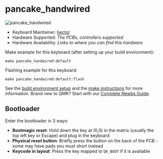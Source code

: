 # pancake_handwired

![pancake_handwired]([https://imgur.com/a/LU6qleQ](https://i.imgur.com/fiBxLqj.jpg))


* Keyboard Maintainer: [hector](https://github.com/1hect0r1)
* Hardware Supported: *The PCBs, controllers supported*
* Hardware Availability: *Links to where you can find this hardware*

Make example for this keyboard (after setting up your build environment):

    make pancake_handwired:default

Flashing example for this keyboard:

    make pancake_handwired:default:flash

See the [build environment setup](https://docs.qmk.fm/#/getting_started_build_tools) and the [make instructions](https://docs.qmk.fm/#/getting_started_make_guide) for more information. Brand new to QMK? Start with our [Complete Newbs Guide](https://docs.qmk.fm/#/newbs).

## Bootloader

Enter the bootloader in 3 ways:

* **Bootmagic reset**: Hold down the key at (0,0) in the matrix (usually the top left key or Escape) and plug in the keyboard
* **Physical reset button**: Briefly press the button on the back of the PCB - some may have pads you must short instead
* **Keycode in layout**: Press the key mapped to `QK_BOOT` if it is available
